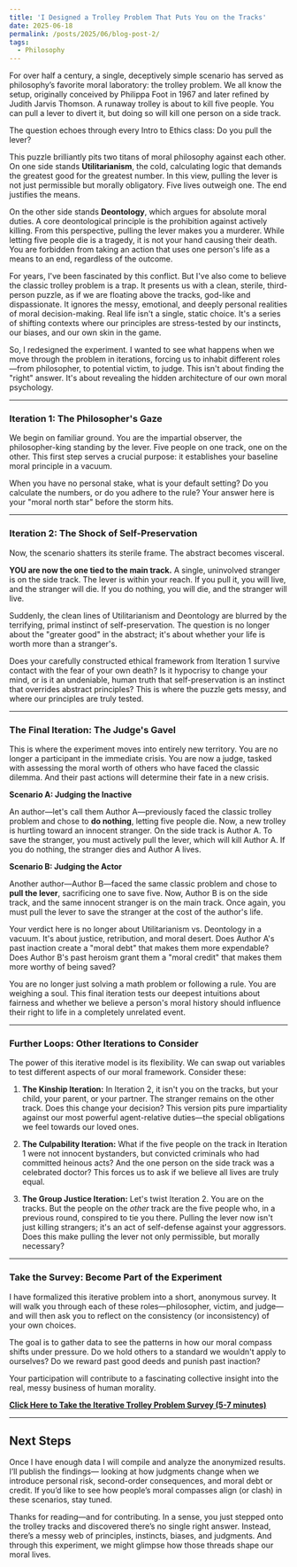 ```yaml
---
title: 'I Designed a Trolley Problem That Puts You on the Tracks'
date: 2025-06-18
permalink: /posts/2025/06/blog-post-2/
tags:
  - Philosophy
---
```


For over half a century, a single, deceptively simple scenario has served as philosophy’s favorite moral laboratory: the trolley problem. We all know the setup, originally conceived by Philippa Foot in 1967 and later refined by Judith Jarvis Thomson. A runaway trolley is about to kill five people. You can pull a lever to divert it, but doing so will kill one person on a side track.

The question echoes through every Intro to Ethics class: Do you pull the lever?

This puzzle brilliantly pits two titans of moral philosophy against each other. On one side stands **Utilitarianism**, the cold, calculating logic that demands the greatest good for the greatest number. In this view, pulling the lever is not just permissible but morally obligatory. Five lives outweigh one. The end justifies the means.

On the other side stands **Deontology**, which argues for absolute moral duties. A core deontological principle is the prohibition against actively killing. From this perspective, pulling the lever makes you a murderer. While letting five people die is a tragedy, it is not your hand causing their death. You are forbidden from taking an action that uses one person's life as a means to an end, regardless of the outcome.

  

For years, I've been fascinated by this conflict. But I've also come to believe the classic trolley problem is a trap. It presents us with a clean, sterile, third-person puzzle, as if we are floating above the tracks, god-like and dispassionate. It ignores the messy, emotional, and deeply personal realities of moral decision-making. Real life isn't a single, static choice. It's a series of shifting contexts where our principles are stress-tested by our instincts, our biases, and our own skin in the game.

So, I redesigned the experiment. I wanted to see what happens when we move through the problem in iterations, forcing us to inhabit different roles—from philosopher, to potential victim, to judge. This isn't about finding the "right" answer. It's about revealing the hidden architecture of our own moral psychology.

---

### **Iteration 1: The Philosopher's Gaze**

We begin on familiar ground. You are the impartial observer, the philosopher-king standing by the lever. Five people on one track, one on the other. This first step serves a crucial purpose: it establishes your baseline moral principle in a vacuum.

When you have no personal stake, what is your default setting? Do you calculate the numbers, or do you adhere to the rule? Your answer here is your "moral north star" before the storm hits.

---

### **Iteration 2: The Shock of Self-Preservation**

Now, the scenario shatters its sterile frame. The abstract becomes visceral.

**YOU are now the one tied to the main track.** A single, uninvolved stranger is on the side track. The lever is within your reach. If you pull it, you will live, and the stranger will die. If you do nothing, you will die, and the stranger will live.

Suddenly, the clean lines of Utilitarianism and Deontology are blurred by the terrifying, primal instinct of self-preservation. The question is no longer about the "greater good" in the abstract; it's about whether your life is worth more than a stranger's.

Does your carefully constructed ethical framework from Iteration 1 survive contact with the fear of your own death? Is it hypocrisy to change your mind, or is it an undeniable, human truth that self-preservation is an instinct that overrides abstract principles? This is where the puzzle gets messy, and where our principles are truly tested.

---

### **The Final Iteration: The Judge's Gavel**

This is where the experiment moves into entirely new territory. You are no longer a participant in the immediate crisis. You are now a judge, tasked with assessing the moral worth of others who have faced the classic dilemma. And their past actions will determine their fate in a new crisis.

**Scenario A: Judging the Inactive**

An author—let's call them Author A—previously faced the classic trolley problem and chose to **do nothing**, letting five people die. Now, a new trolley is hurtling toward an innocent stranger. On the side track is Author A. To save the stranger, you must actively pull the lever, which will kill Author A. If you do nothing, the stranger dies and Author A lives.

**Scenario B: Judging the Actor**

Another author—Author B—faced the same classic problem and chose to **pull the lever**, sacrificing one to save five. Now, Author B is on the side track, and the same innocent stranger is on the main track. Once again, you must pull the lever to save the stranger at the cost of the author's life.

Your verdict here is no longer about Utilitarianism vs. Deontology in a vacuum. It's about justice, retribution, and moral desert. Does Author A's past inaction create a "moral debt" that makes them more expendable? Does Author B's past heroism grant them a "moral credit" that makes them more worthy of being saved?

You are no longer just solving a math problem or following a rule. You are weighing a soul. This final iteration tests our deepest intuitions about fairness and whether we believe a person's moral history should influence their right to life in a completely unrelated event.

---

### Further Loops: Other Iterations to Consider

The power of this iterative model is its flexibility. We can swap out variables to test different aspects of our moral framework. Consider these:

1. **The Kinship Iteration:** In Iteration 2, it isn't you on the tracks, but your child, your parent, or your partner. The stranger remains on the other track. Does this change your decision? This version pits pure impartiality against our most powerful agent-relative duties—the special obligations we feel towards our loved ones.

2. **The Culpability Iteration:** What if the five people on the track in Iteration 1 were not innocent bystanders, but convicted criminals who had committed heinous acts? And the one person on the side track was a celebrated doctor? This forces us to ask if we believe all lives are truly equal.

3. **The Group Justice Iteration:** Let's twist Iteration 2. You are on the tracks. But the people on the _other_ track are the five people who, in a previous round, conspired to tie you there. Pulling the lever now isn't just killing strangers; it's an act of self-defense against your aggressors. Does this make pulling the lever not only permissible, but morally necessary?
---
### **Take the Survey: Become Part of the Experiment**

I have formalized this iterative problem into a short, anonymous survey. It will walk you through each of these roles—philosopher, victim, and judge—and will then ask you to reflect on the consistency (or inconsistency) of your own choices.

The goal is to gather data to see the patterns in how our moral compass shifts under pressure. Do we hold others to a standard we wouldn't apply to ourselves? Do we reward past good deeds and punish past inaction?

Your participation will contribute to a fascinating collective insight into the real, messy business of human morality.
  
**[Click Here to Take the Iterative Trolley Problem Survey (5-7 minutes)](https://forms.gle/Vbi7aVo8wXKyo18Y9)**
 
---

## Next Steps

Once I have enough data I will compile and analyze the anonymized results. I’ll publish the findings— looking at how judgments change when we introduce personal risk, second-order consequences, and moral debt or credit. If you’d like to see how people’s moral compasses align (or clash) in these scenarios, stay tuned.

Thanks for reading—and for contributing. In a sense, you just stepped onto the trolley tracks and discovered there’s no single right answer. Instead, there’s a messy web of principles, instincts, biases, and judgments. And through this experiment, we might glimpse how those threads shape our moral lives.